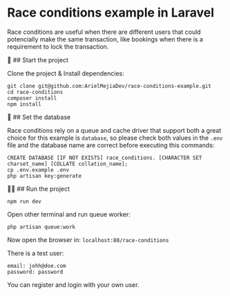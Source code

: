 # Race conditions example in Laravel

Race conditions are useful when there are different users that could potencially make the same transaction, like bookings when there is a requirement to lock the transaction.

🚀 ## Start the project

Clone the project & Install dependencies:

```
git clone git@github.com:ArielMejiaDev/race-conditions-example.git
cd race-conditions
composer install
npm install
```

💾 ## Set the database

Race conditions rely on a queue and cache driver that support both a great choice for this example is `database`, 
so please check both values in the `.env` file and the database name are correct before executing this commands:

```
CREATE DATABASE [IF NOT EXISTS] race_conditions. [CHARACTER SET charset_name] [COLLATE collation_name];
cp .env.example .env
php artisan key:generate
```

🏃🏻 ## Run the project

```
npm run dev
```

Open other terminal and run queue worker:

```
php artisan queue:work
```

Now open the browser in: `localhost:80/race-conditions`

There is a test user:

```
email: johh@doe.com
password: password
```

You can register and login with your own user.
